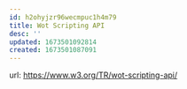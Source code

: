 ```yaml
---
id: h2ohyjzr96wecmpuc1h4m79
title: Wot Scripting API
desc: ''
updated: 1673501092814
created: 1673501087091
---
```


url: https://www.w3.org/TR/wot-scripting-api/